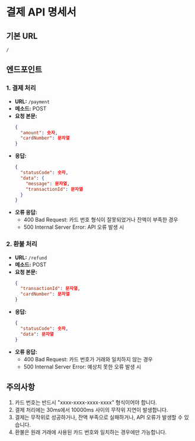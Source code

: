 # 결제 API 명세서

## 기본 URL
`/`

## 엔드포인트

### 1. 결제 처리

- **URL:** `/payment`
- **메소드:** POST
- **요청 본문:**
  ```json
  {
    "amount": 숫자,
    "cardNumber": 문자열
  }
  ```
- **응답:**
  ```json
  {
    "statusCode": 숫자,
    "data": {
      "message": 문자열,
      "transactionId": 문자열
    }
  }
  ```
- **오류 응답:**
  - 400 Bad Request: 카드 번호 형식이 잘못되었거나 잔액이 부족한 경우
  - 500 Internal Server Error: API 오류 발생 시

### 2. 환불 처리

- **URL:** `/refund`
- **메소드:** POST
- **요청 본문:**
  ```json
  {
    "transactionId": 문자열,
    "cardNumber": 문자열
  }
  ```
- **응답:**
  ```json
  {
    "statusCode": 숫자,
    "data": 문자열
  }
  ```
- **오류 응답:**
  - 400 Bad Request: 카드 번호가 거래와 일치하지 않는 경우
  - 500 Internal Server Error: 예상치 못한 오류 발생 시

## 주의사항

1. 카드 번호는 반드시 "xxxx-xxxx-xxxx-xxxx" 형식이어야 합니다.
2. 결제 처리에는 30ms에서 10000ms 사이의 무작위 지연이 발생합니다.
3. 결제는 무작위로 성공하거나, 잔액 부족으로 실패하거나, API 오류가 발생할 수 있습니다.
4. 환불은 원래 거래에 사용된 카드 번호와 일치하는 경우에만 가능합니다.
